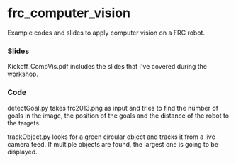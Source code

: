 # frc_computer_vision
Example codes and slides to apply computer vision on a FRC robot. 

### Slides
Kickoff_CompVis.pdf includes the slides that I've covered during the workshop.

### Code
detectGoal.py takes frc2013.png as input and tries to find the number of goals in the image, the position of the goals and the distance of the robot to the targets. 

trackObject.py looks for a green circular object and tracks it from a live camera feed. If multiple objects are found, the largest one is going to be displayed. 

